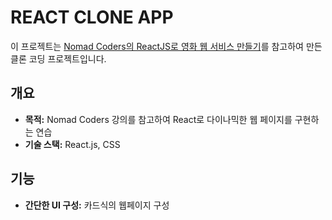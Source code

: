 # REACT CLONE APP

이 프로젝트는 [Nomad Coders의 ReactJS로 영화 웹 서비스 만들기](https://nomadcoders.co/react-for-beginners)를 참고하여 만든 클론 코딩 프로젝트입니다.

## 개요

- **목적:** Nomad Coders 강의를 참고하여 React로 다이나믹한 웹 페이지를 구현하는 연습
- **기술 스택:** React.js, CSS

## 기능

- **간단한 UI 구성:** 카드식의 웹페이지 구성
